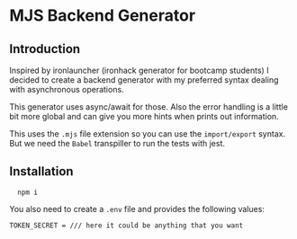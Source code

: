 # MJS Backend Generator

## Introduction

Inspired by ironlauncher (ironhack generator for bootcamp students) I decided to create a backend generator with my preferred syntax dealing with asynchronous operations.

This generator uses async/await for those. Also the error handling is a little bit more global and can give you more hints when prints out information.

This uses the `.mjs` file extension so you can use the `import/export` syntax. But we need the `Babel` transpiller to run the tests with jest.

## Installation

```cli
  npm i
```

You also need to create a `.env` file and provides the following values:

```env
TOKEN_SECRET = /// here it could be anything that you want
```
